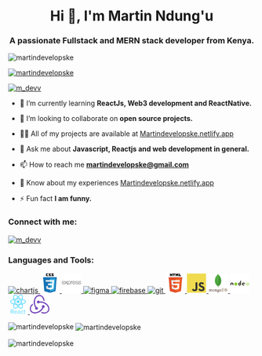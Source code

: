 <h1 align="center">Hi 👋, I'm Martin Ndung'u</h1>
<h3 align="center">A passionate Fullstack and MERN stack developer from Kenya.</h3>

<p align="left"> <img src="https://komarev.com/ghpvc/?username=martindevelopske&label=Profile%20views&color=0e75b6&style=flat" alt="martindevelopske" /> </p>

<p align="left"> <a href="https://github.com/ryo-ma/github-profile-trophy"><img src="https://github-profile-trophy.vercel.app/?username=martindevelopske" alt="martindevelopske" /></a> </p>

<p align="left"> <a href="https://twitter.com/m_devv" target="blank"><img src="https://img.shields.io/twitter/follow/m_devv?logo=twitter&style=for-the-badge" alt="m_devv" /></a> </p>

- 🌱 I’m currently learning **ReactJs, Web3 development and ReactNative.**

- 👯 I’m looking to collaborate on **open source projects.**

- 👨‍💻 All of my projects are available at [Martindevelopske.netlify.app](Martindevelopske.netlify.app)

- 💬 Ask me about **Javascript, Reactjs and web development in general.**

- 📫 How to reach me **martindevelopske@gmail.com**

- 📄 Know about my experiences [Martindevelopske.netlify.app](Martindevelopske.netlify.app)

- ⚡ Fun fact **I am funny.**

<h3 align="left">Connect with me:</h3>
<p align="left">
<a href="https://twitter.com/m_devv" target="blank"><img align="center" src="https://raw.githubusercontent.com/rahuldkjain/github-profile-readme-generator/master/src/images/icons/Social/twitter.svg" alt="m_devv" height="30" width="40" /></a>
</p>

<h3 align="left">Languages and Tools:</h3>
<p align="left"> <a href="https://www.chartjs.org" target="_blank" rel="noreferrer"> <img src="https://www.chartjs.org/media/logo-title.svg" alt="chartjs" width="40" height="40"/> </a> <a href="https://www.w3schools.com/css/" target="_blank" rel="noreferrer"> <img src="https://raw.githubusercontent.com/devicons/devicon/master/icons/css3/css3-original-wordmark.svg" alt="css3" width="40" height="40"/> </a> <a href="https://expressjs.com" target="_blank" rel="noreferrer"> <img src="https://raw.githubusercontent.com/devicons/devicon/master/icons/express/express-original-wordmark.svg" alt="express" width="40" height="40"/> </a> <a href="https://www.figma.com/" target="_blank" rel="noreferrer"> <img src="https://www.vectorlogo.zone/logos/figma/figma-icon.svg" alt="figma" width="40" height="40"/> </a> <a href="https://firebase.google.com/" target="_blank" rel="noreferrer"> <img src="https://www.vectorlogo.zone/logos/firebase/firebase-icon.svg" alt="firebase" width="40" height="40"/> </a> <a href="https://git-scm.com/" target="_blank" rel="noreferrer"> <img src="https://www.vectorlogo.zone/logos/git-scm/git-scm-icon.svg" alt="git" width="40" height="40"/> </a> <a href="https://www.w3.org/html/" target="_blank" rel="noreferrer"> <img src="https://raw.githubusercontent.com/devicons/devicon/master/icons/html5/html5-original-wordmark.svg" alt="html5" width="40" height="40"/> </a> <a href="https://developer.mozilla.org/en-US/docs/Web/JavaScript" target="_blank" rel="noreferrer"> <img src="https://raw.githubusercontent.com/devicons/devicon/master/icons/javascript/javascript-original.svg" alt="javascript" width="40" height="40"/> </a> <a href="https://www.mongodb.com/" target="_blank" rel="noreferrer"> <img src="https://raw.githubusercontent.com/devicons/devicon/master/icons/mongodb/mongodb-original-wordmark.svg" alt="mongodb" width="40" height="40"/> </a> <a href="https://nodejs.org" target="_blank" rel="noreferrer"> <img src="https://raw.githubusercontent.com/devicons/devicon/master/icons/nodejs/nodejs-original-wordmark.svg" alt="nodejs" width="40" height="40"/> </a> <a href="https://reactjs.org/" target="_blank" rel="noreferrer"> <img src="https://raw.githubusercontent.com/devicons/devicon/master/icons/react/react-original-wordmark.svg" alt="react" width="40" height="40"/> </a> <a href="https://redux.js.org" target="_blank" rel="noreferrer"> <img src="https://raw.githubusercontent.com/devicons/devicon/master/icons/redux/redux-original.svg" alt="redux" width="40" height="40"/> </a> </p>

<p><img align="left" src="https://github-readme-stats.vercel.app/api/top-langs?username=martindevelopske&show_icons=true&locale=en&layout=compact" alt="martindevelopske" /></p>

<p>&nbsp;<img align="center" src="https://github-readme-stats.vercel.app/api?username=martindevelopske&show_icons=true&locale=en" alt="martindevelopske" /></p>

<p><img align="center" src="https://github-readme-streak-stats.herokuapp.com/?user=martindevelopske&" alt="martindevelopske" /></p>
